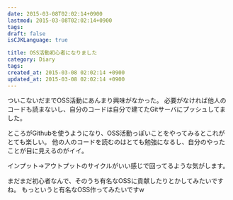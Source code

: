 ```yaml
---
date: 2015-03-08T02:02:14+0900
lastmod: 2015-03-08T02:02:14+0900
tags: 
draft: false
isCJKLanguage: true

title: OSS活動初心者になりました
category: Diary
tags:
created_at: 2015-03-08 02:02:14 +0900
updated_at: 2015-03-08 02:02:14 +0900
---
```


ついこないだまでOSS活動にあんまり興味がなかった。
必要がなければ他人のコードも読まないし、自分のコードは自分で建てたGitサーバにプッシュしてました。

ところがGithubを使うようになり、OSS活動っぽいことをやってみるとこれがとても楽しい。
他の人のコードを読むのはとても勉強になるし、自分のやったことが目に見えるのがイイ。

インプット→アウトプットのサイクルがいい感じで回ってるような気がします。

まだまだ初心者なんで、そのうち有名なOSSに貢献したりとかしてみたいですね。
もっというと有名なOSS作ってみたいですw
